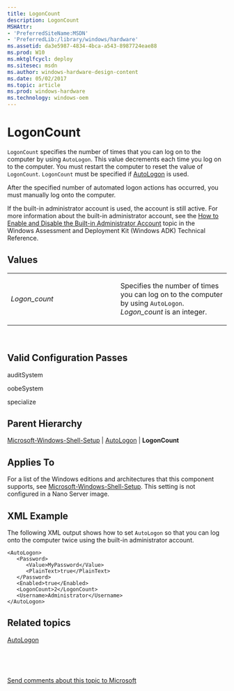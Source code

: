 ```yaml
---
title: LogonCount
description: LogonCount
MSHAttr:
- 'PreferredSiteName:MSDN'
- 'PreferredLib:/library/windows/hardware'
ms.assetid: da3e5987-4834-4bca-a543-8987724eae88
ms.prod: W10
ms.mktglfcycl: deploy
ms.sitesec: msdn
ms.author: windows-hardware-design-content
ms.date: 05/02/2017
ms.topic: article
ms.prod: windows-hardware
ms.technology: windows-oem
---
```


# LogonCount


`LogonCount` specifies the number of times that you can log on to the computer by using `AutoLogon`. This value decrements each time you log on to the computer. You must restart the computer to reset the value of `LogonCount`. `LogonCount` must be specified if [AutoLogon](microsoft-windows-shell-setup-autologon.md) is used.

After the specified number of automated logon actions has occurred, you must manually log onto the computer.

If the built-in administrator account is used, the account is still active. For more information about the built-in administrator account, see the [How to Enable and Disable the Built-in Administrator Account](http://go.microsoft.com/fwlink/?LinkId=206616) topic in the Windows Assessment and Deployment Kit (Windows ADK) Technical Reference.

## Values


<table>
<colgroup>
<col width="50%" />
<col width="50%" />
</colgroup>
<tbody>
<tr class="odd">
<td><p><em>Logon_count</em></p></td>
<td><p>Specifies the number of times you can log on to the computer by using <code>AutoLogon</code>. <em>Logon_count</em> is an integer.</p></td>
</tr>
</tbody>
</table>

 

## Valid Configuration Passes


auditSystem

oobeSystem

specialize

## Parent Hierarchy


[Microsoft-Windows-Shell-Setup](microsoft-windows-shell-setup.md) | [AutoLogon](microsoft-windows-shell-setup-autologon.md) | **LogonCount**

## Applies To


For a list of the Windows editions and architectures that this component supports, see [Microsoft-Windows-Shell-Setup](microsoft-windows-shell-setup.md). This setting is not configured in a Nano Server image.

## XML Example


The following XML output shows how to set `AutoLogon` so that you can log onto the computer twice using the built-in administrator account.

``` syntax
<AutoLogon>
   <Password>
      <Value>MyPassword</Value>
      <PlainText>true</PlainText>
   </Password>
   <Enabled>true</Enabled>
   <LogonCount>2</LogonCount>
   <Username>Administrator</Username>
</AutoLogon>
```

## Related topics


[AutoLogon](microsoft-windows-shell-setup-autologon.md)

 

 

[Send comments about this topic to Microsoft](mailto:wsddocfb@microsoft.com?subject=Documentation%20feedback%20%5Bp_unattend\p_unattend%5D:%20LogonCount%20%20RELEASE:%20%2810/3/2016%29&body=%0A%0APRIVACY%20STATEMENT%0A%0AWe%20use%20your%20feedback%20to%20improve%20the%20documentation.%20We%20don't%20use%20your%20email%20address%20for%20any%20other%20purpose,%20and%20we'll%20remove%20your%20email%20address%20from%20our%20system%20after%20the%20issue%20that%20you're%20reporting%20is%20fixed.%20While%20we're%20working%20to%20fix%20this%20issue,%20we%20might%20send%20you%20an%20email%20message%20to%20ask%20for%20more%20info.%20Later,%20we%20might%20also%20send%20you%20an%20email%20message%20to%20let%20you%20know%20that%20we've%20addressed%20your%20feedback.%0A%0AFor%20more%20info%20about%20Microsoft's%20privacy%20policy,%20see%20http://privacy.microsoft.com/default.aspx. "Send comments about this topic to Microsoft")





